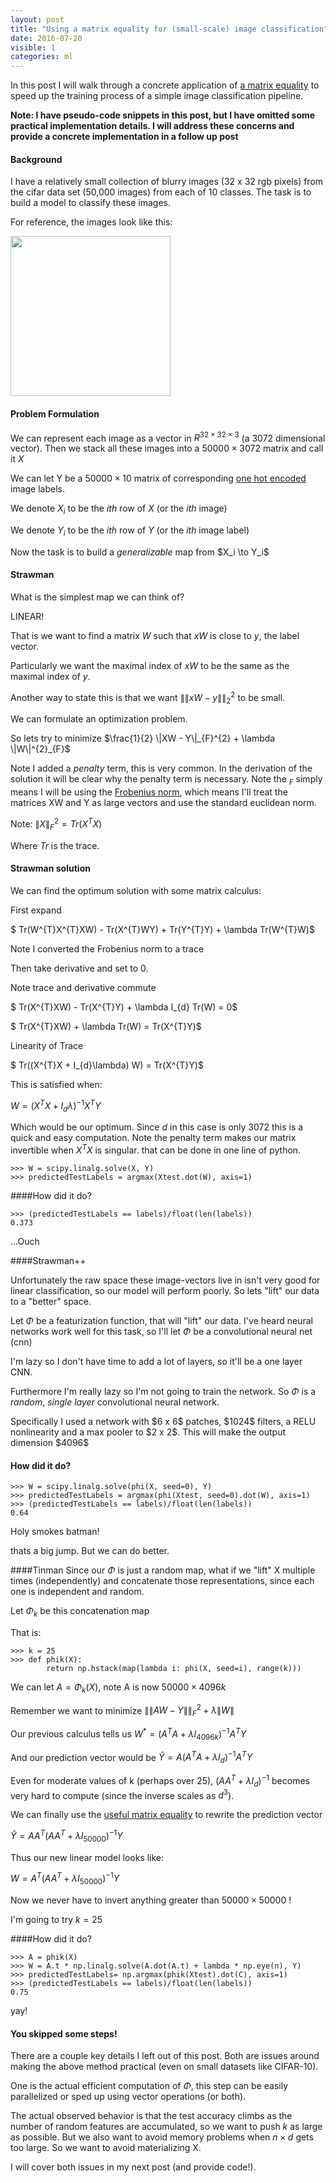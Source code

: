 ```yaml
---
layout: post
title: "Using a matrix equality for (small-scale) image classification"
date: 2016-07-20
visible: 1
categories: ml
---
```


In this post I will walk through a concrete application of [a matrix equality](http://people.eecs.berkeley.edu/~stephentu/blog/matrix-analysis/2016/06/03/matrix-inverse-equality.html) to speed up the training process of a simple image classification pipeline.

__**Note: I have pseudo-code snippets in this post, but I have omitted some practical implementation details.
I will address these concerns and provide a concrete implementation in a follow up post**__

#### Background
I have a relatively small collection of blurry images (32 x 32 rgb pixels) from the cifar data set (50,000 images) from each of 10 classes. The task is to build a
model to classify these images.

For reference, the images look like this:
</p>
<img src="{{site.baseurl}}/assets/images/cifar_frog.png" width="256" id="cifar_frog">
<p>

#### Problem Formulation
We can represent each image as a vector in $R^{32 \times 32 \times 3}$ (a 3072 dimensional vector).
Then we stack all these images into a $50000 \times 3072$ matrix and call it $X$

We can let Y be a $50000 \times 10$ matrix of corresponding [one hot encoded](http://stackoverflow.com/questions/17469835/one-hot-encoding-for-machine-learning) image labels.

We denote $X_{i}$ to be the $ith$ row of $X$ (or the $ith$ image)

We denote $Y_{i}$ to be the $ith$ row of $Y$ (or the $ith$ image label)

<p>
Now the task is to build a <i>generalizable</i> map from $X_i \to Y_i$
</p>

#### Strawman

What is the simplest map we can think of?

LINEAR!

That is we want to find a matrix $W$ such that $xW$ is close to $y$, the label vector.

Particularly we want the maximal index of $xW$ to be the same as the maximal index
of $y$.

Another way to state this is that we want $\|\|xW - y\|\|_{2}^{2}$ to be small.

We can formulate an optimization problem.

<p>
So lets try to minimize
$\frac{1}{2} \|XW - Y\|_{F}^{2} + \lambda \|W\|^{2}_{F}$
</p>

Note I added a *penalty* term, this is very common.
In the derivation of the solution it will be clear why the penalty
term is necessary. Note the $_F$ simply means I will be using the [Frobenius norm](https://en.wikipedia.org/wiki/Matrix_norm#Frobenius_norm),
which means I'll treat the matrices XW and Y as large vectors and use the standard euclidean
norm.

Note:
$\|X\|_{F}^{2} = Tr(X^{T}X)$

Where $Tr$ is the trace.


#### Strawman solution
We can find the optimum solution with some matrix calculus:



First expand

$ Tr(W^{T}X^{T}XW) - Tr(X^{T}WY) + Tr(Y^{T}Y)  + \lambda Tr(W^{T}W)$

Note I converted the Frobenius norm to a trace

Then take derivative and set to 0.

Note trace and derivative commute

$ Tr(X^{T}XW) - Tr(X^{T}Y) + \lambda I_{d} Tr(W) = 0$

$ Tr(X^{T}XW) +  \lambda Tr(W) = Tr(X^{T}Y)$

Linearity of Trace

$ Tr((X^{T}X +  I_{d}\lambda) W) = Tr(X^{T}Y)$

This is satisfied when:

$W =  (X^{T}X +  I_{d}\lambda)^{-1}X^{T}Y$

Which would be our optimum. Since $d$ in this case is only $3072$ this is a quick and easy computation. Note the penalty term makes our matrix invertible when $X^{T}X$
is singular.
that can be done in one line of python.

```
>>> W = scipy.linalg.solve(X, Y)
>>> predictedTestLabels = argmax(Xtest.dot(W), axis=1)
```
####How did it do?
```
>>> (predictedTestLabels == labels)/float(len(labels))
0.373
```

...Ouch

####Strawman++

Unfortunately the raw space  these image-vectors live in isn't very good for
linear classification, so our model will perform poorly. So lets "lift" our data
to a "better" space.

Let $\Phi$ be a featurization function, that will "lift" our data. I've
heard neural networks work well for this task, so I'll let $\Phi$ be a convolutional neural net (cnn)

I'm lazy so I don't have time to add a lot of layers, so it'll be a one layer CNN.


Furthermore I'm really lazy so I'm not going to train the network.  So $\Phi$ is a
*random*, *single layer* convolutional neural network.

<p>
Specifically I used a network with $6 x 6$ patches, $1024$ filters, a RELU nonlinearity and a max pooler to $2 x 2$.
This will make the output dimension $4096$
</p>

#### How did it do?

```
>>> W = scipy.linalg.solve(phi(X, seed=0), Y)
>>> predictedTestLabels = argmax(phi(Xtest, seed=0).dot(W), axis=1)
>>> (predictedTestLabels == labels)/float(len(labels))
0.64
```

Holy smokes batman!

thats a big jump. But we can do better.

####Tinman
Since our $\Phi$ is just a random map, what if we "lift" X
multiple times (independently) and concatenate those representations,
since each one is independent and random.

Let $\Phi_{k}$ be this concatenation map


That is:


```
>>> k = 25
>>> def phik(X):
        return np.hstack(map(lambda i: phi(X, seed=i), range(k)))
```

We can let $A = \Phi_{k}(X)$, note A is now $50000 \times 4096k$


Remember we want to minimize $\|\|AW - Y\|\|_{F}^{2} + \lambda\|W\|$

Our previous calculus tells us $W^{*} = (A^{T}A + \lambda I_{4096k})^{-1}A^{T}Y$

And our prediction vector would be $\hat{Y} = A(A^{T}A + \lambda I_{d})^{-1}A^{T}Y$

Even for moderate values of k (perhaps over $25$), $(AA^{T} + \lambda I_{d})^{-1}$ becomes very hard to compute (since the inverse scales as $d^{3}$).

We can finally use the [useful matrix equality](https://people.eecs.berkeley.edu/~stephentu/blog/matrix-analysis/2016/06/03/matrix-inverse-equality.html)
to rewrite the prediction vector

$\hat{Y} = AA^{T}(AA^{T} + \lambda I_{50000})^{-1}Y$

Thus our new linear model looks like:

$W = A^{T}(AA^{T} + \lambda I_{50000})^{-1}Y$

Now we never have to invert anything greater than $50000 \times 50000$ !

I'm going to try $k=25$

####How did it do?

```
>>> A = phik(X)
>>> W = A.t * np.linalg.solve(A.dot(A.t) + lambda * np.eye(n), Y)
>>> predictedTestLabels= np.argmax(phik(Xtest).dot(C), axis=1)
>>> (predictedTestLabels == labels)/float(len(labels))
0.75
```

yay!

#### You skipped some steps!

There are a couple key details I left out of this post. Both are issues around
making the above method practical (even on small datasets like CIFAR-10).

One is the actual efficient computation of $\Phi$, this step can
be easily parallelized or sped up using vector operations (or both).

The actual observed behavior is that the test accuracy climbs as the number of
random features are accumulated, so we want to push $k$ as large as possible.
But we also want to avoid memory problems when $n \times d$ gets too large.
So we want to avoid materializing X.

I will cover both issues in my next post (and provide code!).




